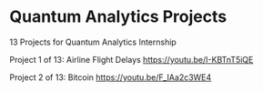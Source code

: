 # Quantum Analytics Projects
13 Projects for Quantum Analytics Internship

Project 1 of 13: Airline Flight Delays https://youtu.be/I-KBTnT5iQE

Project 2 of 13: Bitcoin https://youtu.be/F_IAa2c3WE4
